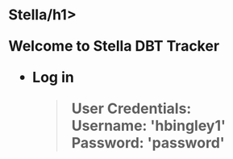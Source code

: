 <h1>Stella/h1>

Welcome to Stella DBT Tracker

- Log in
  > User Credentials: <br>
  > Username: 'hbingley1'<br>
  > Password: 'password'<br>
